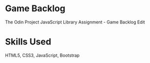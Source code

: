 # Game Backlog
 The Odin Project JavaScript Library Assignment - Game Backlog Edit
 
# Skills Used
 HTML5, CSS3, JavaScript, Bootstrap
